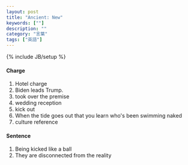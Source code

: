 ```yaml
---
layout: post
title: "Ancient: New"
keywords: [""]
description: ""
category: "言葉"
tags: ["英語"]
---
```

{% include JB/setup %}


#### Charge
1. Hotel charge
2. Biden leads Trump.
3. took over the premise
4. wedding reception
5. kick out
6. When the tide goes out that you learn who's been swimming naked
7. culture reference


#### Sentence
1. Being kicked like a ball
2. They are disconnected from the reality

